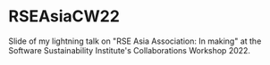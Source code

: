 # RSEAsiaCW22
Slide of my lightning talk on "RSE Asia Association: In making" at the Software Sustainability Institute's Collaborations Workshop 2022. 
